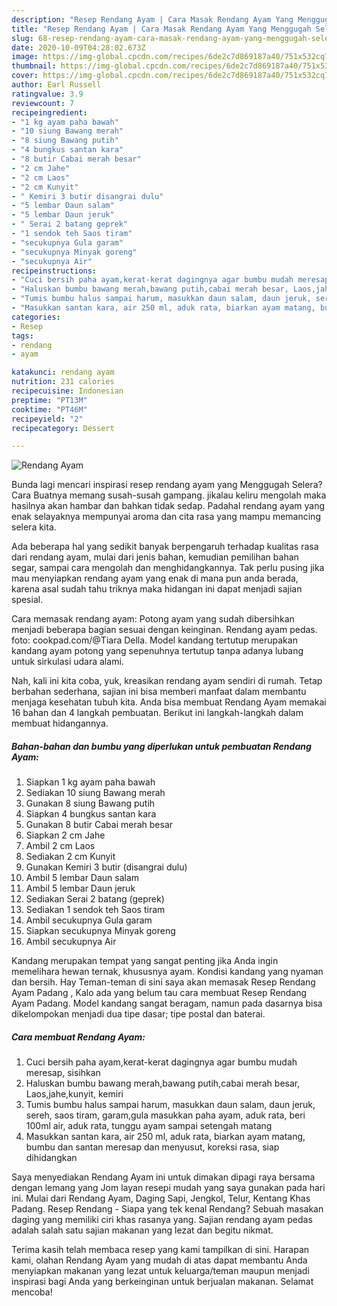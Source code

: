 ```yaml
---
description: "Resep Rendang Ayam | Cara Masak Rendang Ayam Yang Menggugah Selera"
title: "Resep Rendang Ayam | Cara Masak Rendang Ayam Yang Menggugah Selera"
slug: 68-resep-rendang-ayam-cara-masak-rendang-ayam-yang-menggugah-selera
date: 2020-10-09T04:28:02.673Z
image: https://img-global.cpcdn.com/recipes/6de2c7d869187a40/751x532cq70/rendang-ayam-foto-resep-utama.jpg
thumbnail: https://img-global.cpcdn.com/recipes/6de2c7d869187a40/751x532cq70/rendang-ayam-foto-resep-utama.jpg
cover: https://img-global.cpcdn.com/recipes/6de2c7d869187a40/751x532cq70/rendang-ayam-foto-resep-utama.jpg
author: Earl Russell
ratingvalue: 3.9
reviewcount: 7
recipeingredient:
- "1 kg ayam paha bawah"
- "10 siung Bawang merah"
- "8 siung Bawang putih"
- "4 bungkus santan kara"
- "8 butir Cabai merah besar"
- "2 cm Jahe"
- "2 cm Laos"
- "2 cm Kunyit"
- " Kemiri 3 butir disangrai dulu"
- "5 lembar Daun salam"
- "5 lembar Daun jeruk"
- " Serai 2 batang geprek"
- "1 sendok teh Saos tiram"
- "secukupnya Gula garam"
- "secukupnya Minyak goreng"
- "secukupnya Air"
recipeinstructions:
- "Cuci bersih paha ayam,kerat-kerat dagingnya agar bumbu mudah meresap, sisihkan"
- "Haluskan bumbu bawang merah,bawang putih,cabai merah besar, Laos,jahe,kunyit, kemiri"
- "Tumis bumbu halus sampai harum, masukkan daun salam, daun jeruk, sereh, saos tiram, garam,gula masukkan paha ayam, aduk rata, beri 100ml air, aduk rata, tunggu ayam sampai setengah matang"
- "Masukkan santan kara, air 250 ml, aduk rata, biarkan ayam matang, bumbu dan santan meresap dan menyusut, koreksi rasa, siap dihidangkan"
categories:
- Resep
tags:
- rendang
- ayam

katakunci: rendang ayam 
nutrition: 231 calories
recipecuisine: Indonesian
preptime: "PT13M"
cooktime: "PT46M"
recipeyield: "2"
recipecategory: Dessert

---
```



![Rendang Ayam](https://img-global.cpcdn.com/recipes/6de2c7d869187a40/751x532cq70/rendang-ayam-foto-resep-utama.jpg)

Bunda lagi mencari inspirasi resep rendang ayam yang Menggugah Selera? Cara Buatnya memang susah-susah gampang. jikalau keliru mengolah maka hasilnya akan hambar dan bahkan tidak sedap. Padahal rendang ayam yang enak selayaknya mempunyai aroma dan cita rasa yang mampu memancing selera kita.

Ada beberapa hal yang sedikit banyak berpengaruh terhadap kualitas rasa dari rendang ayam, mulai dari jenis bahan, kemudian pemilihan bahan segar, sampai cara mengolah dan menghidangkannya. Tak perlu pusing jika mau menyiapkan rendang ayam yang enak di mana pun anda berada, karena asal sudah tahu triknya maka hidangan ini dapat menjadi sajian spesial.

Cara memasak rendang ayam: Potong ayam yang sudah dibersihkan menjadi beberapa bagian sesuai dengan keinginan. Rendang ayam pedas. foto: cookpad.com/@Tiara Della. Model kandang tertutup merupakan kandang ayam potong yang sepenuhnya tertutup tanpa adanya lubang untuk sirkulasi udara alami.


Nah, kali ini kita coba, yuk, kreasikan rendang ayam sendiri di rumah. Tetap berbahan sederhana, sajian ini bisa memberi manfaat dalam membantu menjaga kesehatan tubuh kita. Anda bisa membuat Rendang Ayam memakai 16 bahan dan 4 langkah pembuatan. Berikut ini langkah-langkah dalam membuat hidangannya.

<!--inarticleads1-->

##### Bahan-bahan dan bumbu yang diperlukan untuk pembuatan Rendang Ayam:

1. Siapkan 1 kg ayam paha bawah
1. Sediakan 10 siung Bawang merah
1. Gunakan 8 siung Bawang putih
1. Siapkan 4 bungkus santan kara
1. Gunakan 8 butir Cabai merah besar
1. Siapkan 2 cm Jahe
1. Ambil 2 cm Laos
1. Sediakan 2 cm Kunyit
1. Gunakan  Kemiri 3 butir (disangrai dulu)
1. Ambil 5 lembar Daun salam
1. Ambil 5 lembar Daun jeruk
1. Sediakan  Serai 2 batang (geprek)
1. Sediakan 1 sendok teh Saos tiram
1. Ambil secukupnya Gula garam
1. Siapkan secukupnya Minyak goreng
1. Ambil secukupnya Air


Kandang merupakan tempat yang sangat penting jika Anda ingin memelihara hewan ternak, khususnya ayam. Kondisi kandang yang nyaman dan bersih. Hay Teman-teman di sini saya akan memasak Resep Rendang Ayam Padang , Kalo ada yang belum tau cara membuat Resep Rendang Ayam Padang. Model kandang sangat beragam, namun pada dasarnya bisa dikelompokan menjadi dua tipe dasar; tipe postal dan baterai. 

<!--inarticleads2-->

##### Cara membuat Rendang Ayam:

1. Cuci bersih paha ayam,kerat-kerat dagingnya agar bumbu mudah meresap, sisihkan
1. Haluskan bumbu bawang merah,bawang putih,cabai merah besar, Laos,jahe,kunyit, kemiri
1. Tumis bumbu halus sampai harum, masukkan daun salam, daun jeruk, sereh, saos tiram, garam,gula masukkan paha ayam, aduk rata, beri 100ml air, aduk rata, tunggu ayam sampai setengah matang
1. Masukkan santan kara, air 250 ml, aduk rata, biarkan ayam matang, bumbu dan santan meresap dan menyusut, koreksi rasa, siap dihidangkan


Saya menyediakan Rendang Ayam ini untuk dimakan dipagi raya bersama dengan lemang yang Jom layan resepi mudah yang saya gunakan pada hari ini. Mulai dari Rendang Ayam, Daging Sapi, Jengkol, Telur, Kentang Khas Padang. Resep Rendang - Siapa yang tek kenal Rendang? Sebuah masakan daging yang memiliki ciri khas rasanya yang. Sajian rendang ayam pedas adalah salah satu sajian makanan yang lezat dan begitu nikmat. 

Terima kasih telah membaca resep yang kami tampilkan di sini. Harapan kami, olahan Rendang Ayam yang mudah di atas dapat membantu Anda menyiapkan makanan yang lezat untuk keluarga/teman maupun menjadi inspirasi bagi Anda yang berkeinginan untuk berjualan makanan. Selamat mencoba!
